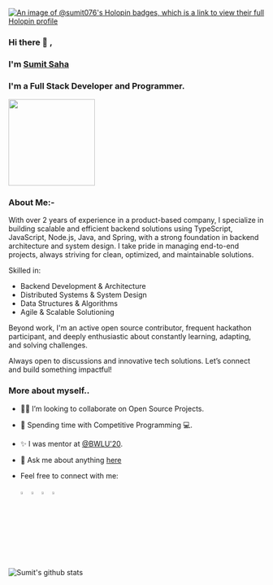 [![An image of @sumit076's Holopin badges, which is a link to view their full Holopin profile](https://holopin.me/sumit076)](https://holopin.io/@sumit076)
### Hi there 👋 ,
### I'm [Sumit Saha](https://www.linkedin.com/in/sumitsaha74)

### I'm a Full Stack Developer and Programmer.
<code><img height="170" src="https://i.pinimg.com/originals/50/83/e0/5083e0a2a7dcaae07c142e8b87036a27.gif"></code>

### About Me:-
With over 2 years of experience in a product-based company, I specialize in building scalable and efficient backend solutions using TypeScript, JavaScript, Node.js, Java, and Spring, with a strong foundation in backend architecture and system design. I take pride in managing end-to-end projects, always striving for clean, optimized, and maintainable solutions.

Skilled in:
- Backend Development & Architecture
- Distributed Systems & System Design
- Data Structures & Algorithms
- Agile & Scalable Solutioning

Beyond work, I'm an active open source contributor, frequent hackathon participant, and deeply enthusiastic about constantly learning, adapting, and solving challenges.

Always open to discussions and innovative tech solutions. Let’s connect and build something impactful!

### More about myself..

- 👯‍♂️  I’m looking to collaborate on Open Source Projects.
- 🤠 Spending time with Competitive Programming 💻.
- ✨ I was mentor at [@BWLU'20](https://letsupgrade.in/BWLU/).
- 💬 Ask me about anything [here](https://www.linkedin.com/in/sumitsaha74)

- Feel free to connect with me:

     [<img src="https://image.flaticon.com/icons/svg/1409/1409945.svg" width="3.5%"/>](https://www.linkedin.com/in/sumitsaha74)   [<img src="https://image.flaticon.com/icons/svg/889/889147.svg" width="3.5%"/>](https://twitter.com/sumitsaha56)   [<img src="https://image.flaticon.com/icons/svg/2111/2111628.svg" width="3.5%"/>](https://stackoverflow.com/users/13434270/sumit-saha)   [<img src="https://image.flaticon.com/icons/svg/733/733558.svg" width="3.5%"/>](https://www.instagram.com/sumitsaha8308/)


![Sumit's github stats](https://github-readme-stats.vercel.app/api?username=sumit076&show_icons=true&theme=radical)
